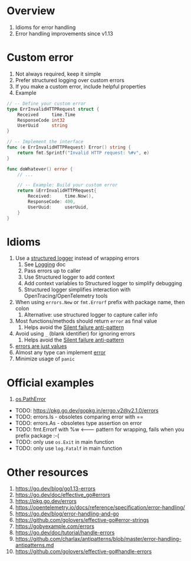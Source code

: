 # Overview
1. Idioms for error handling
1. Error handling improvements since v1.13


# Custom error
1. Not always required, keep it simple
1. Prefer structured logging over custom errors
1. If you make a custom error, include helpful properties
1. Example
```go
// -- Define your custom error
type ErrInvalidHTTPRequest struct {
	Received     time.Time
	ResponseCode int32
	UserUuid     string
}

// -- Implement the interface
func (e ErrInvalidHTTPRequest) Error() string {
	return fmt.Sprintf("Invalid HTTP request: %#v", e)
}

func doWhatever() error {
	// ...

    // -- Example: Build your custom error
	return &ErrInvalidHTTPRequest{
		Received:     time.Now(),
		ResponseCode: 400,
		UserUuid:     userUuid,
	}
}
```


# Idioms
1. Use a [structured logger]() instead of wrapping errors
    1. See [Logging](./logging.md) doc
    1. Pass errors up to caller
    1. Use Structured logger to add context
    1. Add context variables to Structured logger to simplify debugging
    1. Structured logger simplifies interaction with OpenTracing/OpenTelemetry tools
1. When using `errors.New` or `fmt.Errorf` prefix with package name, then colon
    1. Alternative: use structured logger to capture caller info
1. Most functions/methods should return `error` as final value
    1. Helps avoid the [Silent failure anti-pattern](https://en.wikipedia.org/wiki/Error_hiding)
1. Avoid using `_` (blank identifier) for ignoring errors
    1. Helps avoid the [Silent failure anti-pattern](https://en.wikipedia.org/wiki/Error_hiding)
1. [errors are just values](https://go.dev/blog/errors-are-values)
1. Almost any type can implement [error](https://pkg.go.dev/errors)
1. Minimize usage of `panic`


# Official examples
1. [os.PathError](https://pkg.go.dev/os#PathError)


- TODO: https://pkg.go.dev/gopkg.in/errgo.v2@v2.1.0/errors
- TODO: errors.Is - obsoletes comparing error with ==
- TODO: errors.As - obsoletes type assertion on error
- TODO: fmt.Errorf with %w  <--- pattern for wrapping, fails when you prefix package :-(
- TODO: only use `os.Exit` in main function
- TODO: only use `log.Fatalf` in main function


# Other resources
1. https://go.dev/blog/go1.13-errors
1. https://go.dev/doc/effective_go#errors
1. https://pkg.go.dev/errors
1. https://opentelemetry.io/docs/reference/specification/error-handling/
1. https://go.dev/blog/error-handling-and-go
1. https://github.com/golovers/effective-go#error-strings
1. https://gobyexample.com/errors
1. https://go.dev/doc/tutorial/handle-errors
1. https://github.com/charlax/antipatterns/blob/master/error-handling-antipatterns.md
1. https://github.com/golovers/effective-go#handle-errors